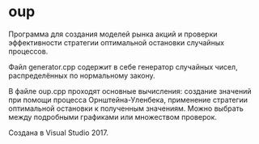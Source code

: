 # oup
Программа для создания моделей рынка акций и проверки эффективности стратегии оптимальной остановки случайных процессов.

Файл generator.cpp содержит в себе генератор случайных чисел, распределённых по нормальному закону.

В файле oup.cpp проходят основные вычисления: создание значений при помощи процесса Орнштейна-Уленбека, применение стратегии оптимальной остановки к полученным значениям. Можно выбрать между подробными графиками или множеством проверок.

Создана в Visual Studio 2017.
